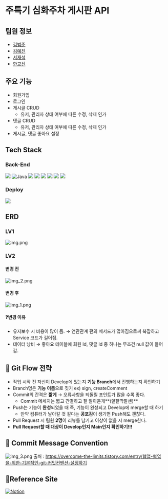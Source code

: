 # 주특기 심화주차 게시판 API
## 팀원 정보
* [김범준](https://github.com/faulty337)
* [김예진](
  https://github.com/yejin0718)
* [서재석](https://github.com/suhjaesuk)
* [한교진](https://github.com/hangj97)

## 주요 기능
* 회원가입
* 로그인
* 게시글 CRUD
  * 유저, 관리자 상태 여부에 따른 수정, 삭제 인가
* 댓글 CRUD
  * 유저, 관리자 상태 여부에 따른 수정, 삭제 인가
* 게시글, 댓글 좋아요 설정

## Tech Stack
### Back-End
<img src="https://img.shields.io/badge/Swagger-green?style=for-the-badge&logo=Swagger&logoColor=white"/>
<img alt="Java" src ="https://img.shields.io/badge/Java-007396.svg?&style=for-the-badge&logo=Java&logoColor=white"/>
<img src="https://img.shields.io/badge/MySQL-4479A1.svg?&style=for-the-badge&logo=MySQL&logoColor=white">
<img src="https://img.shields.io/badge/Spring Boot-6DB33F.svg?&style=for-the-badge&logo=Spring Boot&logoColor=white">
<img src="https://img.shields.io/badge/Spring Security-6DB33F.svg?&style=for-the-badge&logo=Spring Security&logoColor=white">
<img src="https://img.shields.io/badge/JWT-000000.svg?&style=for-the-badge&logo=JSON Web Tokens&logoColor=white">
<img src="https://img.shields.io/badge/Gradle-02303A.svg?&style=for-the-badge&logo=Gradle&logoColor=white">
<img src="https://img.shields.io/badge/Amazon RDS-527FFF.svg?&style=for-the-badge&logo=Amazon RDS&logoColor=white">

### Deploy
<img src="https://img.shields.io/badge/Amazon EC2-yellow?style=for-the-badge&logo=Amazon EC2&logoColor=white">

## ERD
### LV1
![img.png](img.png)



### LV2
#### 변경 전
![img_2.png](img_2.png)

#### 변경 후
![img_1.png](img_1.png)

#### ❓변경 이유
- 유지보수 시 비용이 많이 듬. → 연관관계 편의 메서드가 많아짐으로써 복잡하고 Service 코드가 길어짐.
- 데이터 낭비 → 좋아요 테이블에 회원 Id, 댓글 Id 중 하나는 무조건 null 값이 들어감.

## 📍 Git Flow 전략
- 작업 시작 전 자신이 Develop에 있는지 **기능 Branch**에서 진행하는지 확인하기
- Branch명은 **기능 이름**으로 짓기 ex) sign, createComment
- Commit의 간격은 **짧게** → 오류사항을 되돌릴 포인트가 많을 수록 좋다.
    - Commit 메세지는 짧고 간결하고 잘 알아듣게**(알잘딱깔센)**
- Push는 기능이 **완성**되었을 때 즉, 기능이 완성되고 Develop에 merge할 때 하기
    - 만약 컴퓨터가 날아갈 것 같다는 **공포감**이 생기면 Push해도 괜찮다.
- Pull Request 시 팀원 **2명**이 리뷰를 남기고 이상이 없을 시 merge한다.
- **Pull Request할 때 대상이 Develop인지 Main인지 확인하기!!!**

## 📍 Commit Message Convention
![img_3.png](img_3.png)
출처 : https://overcome-the-limits.tistory.com/entry/협업-협업을-위한-기본적인-git-커밋컨벤션-설정하기

## 📍Reference Site
<a href="https://www.notion.so/Algorithm-Study-8dfca127689148d490bb72d3fba46b6a">![Notion](https://img.shields.io/badge/Notion-%23000000.svg?style=for-the-badge&logo=notion&logoColor=white&link=https://www.notion.so/10-8c45e72928e4478ea1645dd292ff099b#1ef86294da2b42a08df6f4a92ac3436c)</a>